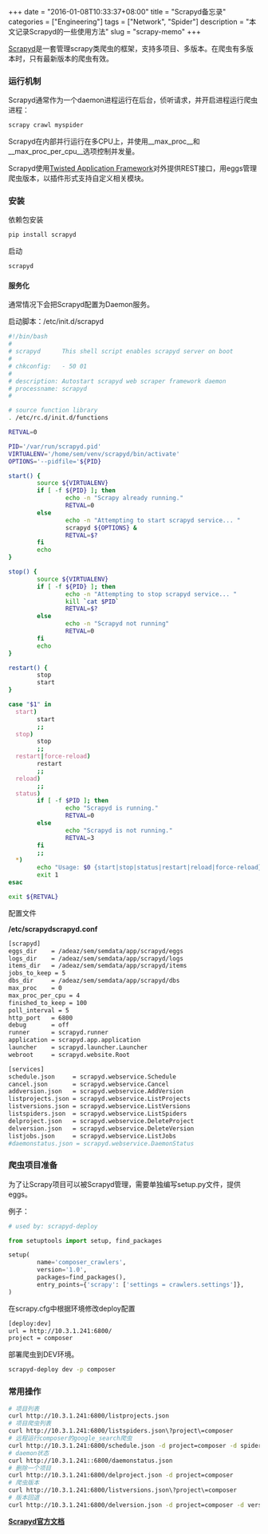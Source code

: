 +++
date = "2016-01-08T10:33:37+08:00"
title = "Scrapyd备忘录"
categories = ["Engineering"]
tags = ["Network", "Spider"]
description = "本文记录Scrapyd的一些使用方法"
slug = "scrapy-memo"
+++

[Scrapyd](http://scrapyd.readthedocs.org/en/latest/index.html)是一套管理scrapy类爬虫的框架，支持多项目、多版本。在爬虫有多版本时，只有最新版本的爬虫有效。

### 运行机制

Scrapyd通常作为一个daemon进程运行在后台，侦听请求，并开启进程运行爬虫进程：

``` Bash
scrapy crawl myspider
```

Scrapyd在内部并行运行在多CPU上，并使用__max_proc__和__max_proc_per_cpu__选项控制并发量。

Scrapyd使用[Twisted Application Framework](http://twistedmatrix.com/documents/current/core/howto/application.html)对外提供REST接口，用eggs管理爬虫版本，以插件形式支持自定义相关模块。

### 安装

依赖包安装

``` Bash
pip install scrapyd
```

启动

``` Bash
scrapyd
```

#### 服务化

通常情况下会把Scrapyd配置为Daemon服务。

启动脚本：/etc/init.d/scrapyd

``` Bash
#!/bin/bash
#
# scrapyd      This shell script enables scrapyd server on boot
#
# chkconfig:   - 50 01
#
# description: Autostart scrapyd web scraper framework daemon
# processname: scrapyd
#

# source function library
. /etc/rc.d/init.d/functions

RETVAL=0

PID='/var/run/scrapyd.pid'
VIRTUALENV='/home/sem/venv/scrapyd/bin/activate'
OPTIONS='--pidfile='${PID}

start() {
        source ${VIRTUALENV}
        if [ -f ${PID} ]; then
                echo -n "Scrapy already running."
                RETVAL=0
        else
                echo -n "Attempting to start scrapyd service... "
                scrapyd ${OPTIONS} &
                RETVAL=$?
        fi
        echo
}

stop() {
        source ${VIRTUALENV}
        if [ -f ${PID} ]; then
                echo -n "Attempting to stop scrapyd service... "
                kill `cat $PID`
                RETVAL=$?
        else
                echo -n "Scrapyd not running"
                RETVAL=0
        fi
        echo
}

restart() {
        stop
        start
}

case "$1" in
  start)
        start
        ;;
  stop)
        stop
        ;;
  restart|force-reload)
        restart
        ;;
  reload)
        ;;
  status)
        if [ -f $PID ]; then
                echo "Scrapyd is running."
                RETVAL=0
        else
                echo "Scrapyd is not running."
                RETVAL=3
        fi
        ;;
  *)
        echo "Usage: $0 {start|stop|status|restart|reload|force-reload}"
        exit 1
esac

exit ${RETVAL}
```

配置文件

__/etc/scrapydscrapyd.conf__

``` Bash
[scrapyd]
eggs_dir    = /adeaz/sem/semdata/app/scrapyd/eggs
logs_dir    = /adeaz/sem/semdata/app/scrapyd/logs
items_dir   = /adeaz/sem/semdata/app/scrapyd/items
jobs_to_keep = 5
dbs_dir     = /adeaz/sem/semdata/app/scrapyd/dbs
max_proc    = 0
max_proc_per_cpu = 4
finished_to_keep = 100
poll_interval = 5
http_port   = 6800
debug       = off
runner      = scrapyd.runner
application = scrapyd.app.application
launcher    = scrapyd.launcher.Launcher
webroot     = scrapyd.website.Root

[services]
schedule.json     = scrapyd.webservice.Schedule
cancel.json       = scrapyd.webservice.Cancel
addversion.json   = scrapyd.webservice.AddVersion
listprojects.json = scrapyd.webservice.ListProjects
listversions.json = scrapyd.webservice.ListVersions
listspiders.json  = scrapyd.webservice.ListSpiders
delproject.json   = scrapyd.webservice.DeleteProject
delversion.json   = scrapyd.webservice.DeleteVersion
listjobs.json     = scrapyd.webservice.ListJobs
#daemonstatus.json = scrapyd.webservice.DaemonStatus
```

### 爬虫项目准备

为了让Scrapy项目可以被Scrapyd管理，需要单独编写setup.py文件，提供eggs。

例子：

``` Python
# used by: scrapyd-deploy

from setuptools import setup, find_packages

setup(
        name='composer_crawlers',
        version='1.0',
        packages=find_packages(),
        entry_points={'scrapy': ['settings = crawlers.settings']},
)
```

在scrapy.cfg中根据环境修改deploy配置

``` Bash
[deploy:dev]
url = http://10.3.1.241:6800/
project = composer
```

部署爬虫到DEV环境。

``` Bash
scrapyd-deploy dev -p composer
```

### 常用操作

``` Bash
# 项目列表
curl http://10.3.1.241:6800/listprojects.json
# 项目爬虫列表
curl http://10.3.1.241:6800/listspiders.json\?project\=composer
# 远程运行composer的google_search爬虫
curl http://10.3.1.241:6800/schedule.json -d project=composer -d spider=google_search -d query=Test
# daemon状态
curl http://10.3.1.241::6800/daemonstatus.json
# 删除一个项目
curl http://10.3.1.241:6800/delproject.json -d project=composer
# 爬虫版本
curl http://10.3.1.241:6800/listversions.json\?project\=composer
# 版本回退
curl http://10.3.1.241:6800/delversion.json -d project=composer -d version=1452134448
```

__[Scrapyd官方文档](http://scrapyd.readthedocs.org/en/latest/index.html)__
